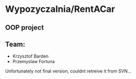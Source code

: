 # Wypozyczalnia/RentACar
## OOP project
## Team:
* Krzysztof Barden
* Przemyslaw Fortuna


Unfortunately not final version, couldnt retreive it from SVN...
